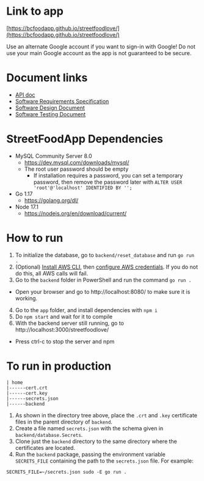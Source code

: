 # Link to app

[https://bcfoodapp.github.io/streetfoodlove/](https://bcfoodapp.github.io/streetfoodlove/)

Use an alternate Google account if you want to sign-in with Google! Do not use your main Google account as the app is not guaranteed to be secure.

# Document links

- [API doc](https://app.swaggerhub.com/apis-docs/foodapp/FoodApp/0.0.1)
- [Software Requirements Specification](https://bellevuec-my.sharepoint.com/:w:/g/personal/m_emura_bellevuecollege_edu/EfH0o_PF3dBOvJSqAym-jgoBQMhWPVSYoVgDfiq8IfQzGg?e=dEtOB3)
- [Software Design Document](https://bellevuec-my.sharepoint.com/:w:/g/personal/m_emura_bellevuecollege_edu/EaLhLJldsJ9JoaQXX4Ob-lcBbzh-COE8xMeDIyCE-DOaIQ?e=VDRNIS)
- [Software Testing Document](https://bellevuec-my.sharepoint.com/:x:/g/personal/m_emura_bellevuecollege_edu/EXV5H4hyfCpKl0935jg16JwBYKvP3tiAORWS7G8s41glgw?e=hznLLm)

# StreetFoodApp Dependencies
- MySQL Community Server 8.0
  - https://dev.mysql.com/downloads/mysql/
  - The root user password should be empty
    - If installation requires a password, you can set a temporary password, then remove the password later with `ALTER USER 'root'@'localhost' IDENTIFIED BY '';`
- Go 1.17
  - https://golang.org/dl/
- Node 17.1
  - https://nodejs.org/en/download/current/

# How to run
1. To initialize the database, go to `backend/reset_database` and run `go run .`
2. (Optional) [Install AWS CLI](https://docs.aws.amazon.com/cli/latest/userguide/getting-started-install.html), then [configure AWS credentials](https://docs.aws.amazon.com/cli/latest/userguide/cli-configure-quickstart.html). If you do not do this, all AWS calls will fail.
3. Go to the `backend` folder in PowerShell and run the command `go run .`
  - Open your browser and go to http://localhost:8080/ to make sure it is working.
4. Go to the `app` folder, and install dependencies with `npm i`
5. Do `npm start` and wait for it to compile
6. With the backend server still running, go to http://localhost:3000/streetfoodlove/
  - Press ctrl-c to stop the server and npm

# To run in production

```
| home
|------cert.crt
|------cert.key
|------secrets.json
|------backend
```

1. As shown in the directory tree above, place the `.crt` and `.key` certificate files in the parent directory of `backend`.
2. Create a file named `secrets.json` with the schema given in `backend/database.Secrets`.
3. Clone just the `backend` directory to the same directory where the certificates are located.
4. Run the `backend` package, passing the environment variable `SECRETS_FILE` containing the path to the `secrets.json` file. For example:
  ```
  SECRETS_FILE=~/secrets.json sudo -E go run .
  ```
